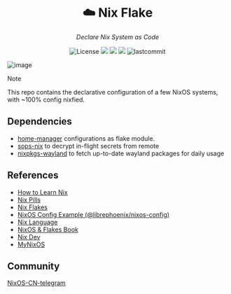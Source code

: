 <h1 align="center">☁️ Nix Flake</h1>
<p align="center">
    <em>Declare Nix System as Code</em>
</p>
<p align="center">
  <img src="https://custom-icon-badges.herokuapp.com/github/license/yqlbu/nixos-config?style=flat&logo=law&colorA=24273A&color=blue" alt="License"/>
  <img src="https://img.shields.io/static/v1?label=Hyprland&message=latest&style=flat&logo=hyprland&colorA=24273A&colorB=6CC5D9&logoColor=CAD3F5"/>
  <img src="https://img.shields.io/static/v1?label=Nix Flake&message=check&style=flat&logo=nixos&colorA=24273A&colorB=9173ff&logoColor=CAD3F5">
  <img src="https://img.shields.io/badge/NixOS-unstable-informational.svg?style=flat&logo=nixos&logoColor=CAD3F5&colorA=24273A&colorB=8AADF4">
  <img src="https://custom-icon-badges.herokuapp.com/github/last-commit/yqlbu/nixos-config?style=flat&logo=history&colorA=24273A&colorB=C4EEF2&logoColor=white" alt="lastcommit"/>
</p>

![image](https://github.com/yqlbu/nixos-config/assets/31861128/3eb670e3-281d-4ac7-99e4-44e716372b9a)

> [!NOTE]
> This repo contains the declarative configuration of a few NixOS systems, with ~100% config nixfied.

## Dependencies

- [home-manager](https://github.com/nix-community/home-manager) configurations as flake module.
- [sops-nix](https://github.com/Mic92/sops-nix) to decrypt in-flight secrets from remote
- [nixpkgs-wayland](https://github.com/nix-community/nixpkgs-wayland) to fetch up-to-date wayland packages for daily usage

## References

- [How to Learn Nix](https://ianthehenry.com/posts/how-to-learn-nix)
- [Nix Pills](https://nixos.org/guides/nix-pills/index.html)
- [Nix Flakes](https://nixos.wiki/wiki/Flakes)
- [NixOS Config Example (@librephoenix/nixos-config)](https://github.com/librephoenix/nixos-config)
- [Nix Language](https://nixos.org/manual/nix/stable/language/)
- [NixOS & Flakes Book](https://nixos-and-flakes.thiscute.world/)
- [Nix Dev](https://nix.dev/)
- [MyNixOS](https://mynixos.com/)

## Community

[NixOS-CN-telegram](https://t.me/nixos_zhcn)
